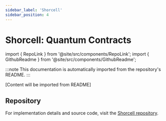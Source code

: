 ```yaml
---
sidebar_label: 'Shorcell'
sidebar_position: 4
---
```


# Shorcell: Quantum Contracts

import { RepoLink } from '@site/src/components/RepoLink';
import { GithubReadme } from '@site/src/components/GithubReadme';

<RepoLink href="https://github.com/kungfuflex/shorcell" />

<GithubReadme owner="kungfuflex" repo="shorcell" />

:::note
This documentation is automatically imported from the repository's README.
:::

[Content will be imported from README]

## Repository

For implementation details and source code, visit the [Shorcell repository](https://github.com/kungfuflex/shorcell).
